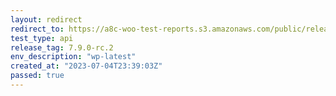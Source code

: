 ```yaml
---
layout: redirect
redirect_to: https://a8c-woo-test-reports.s3.amazonaws.com/public/release/7.9.0-rc.2/wp-latest/api/index.html
test_type: api
release_tag: 7.9.0-rc.2
env_description: "wp-latest"
created_at: "2023-07-04T23:39:03Z"
passed: true
---
```

